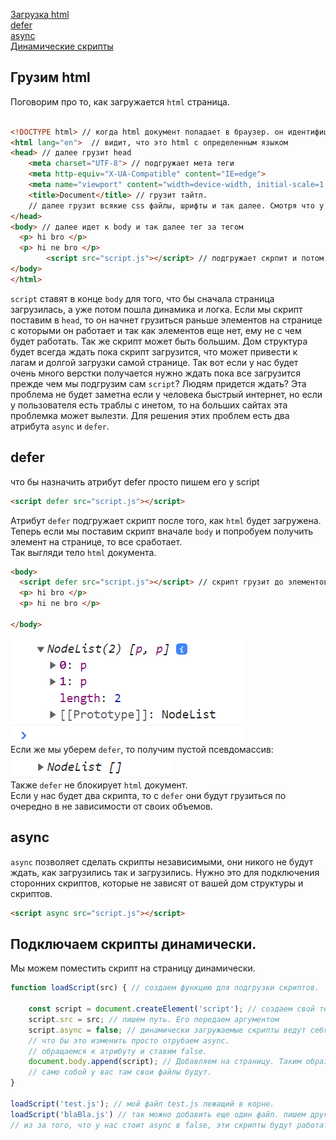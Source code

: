 [Загрузка html](#html)<br>
[defer](#defer)<br>
[async](#async)<br>
[Динамические скрипты](#dynamic)<br>

## <a name ="html"> Грузим html </a>
Поговорим про то, как загружается `html` страница. 
```html

<!DOCTYPE html> // когда html документ попадает в браузер. он идентифицирует ее как html с помощью DOCTYPE и далее начинает ее загрузку
<html lang="en">  // видит, что это html с определенным языком
<head> // далее грузит head
    <meta charset="UTF-8"> // подгружает мета теги
    <meta http-equiv="X-UA-Compatible" content="IE=edge">
    <meta name="viewport" content="width=device-width, initial-scale=1.0">
    <title>Document</title> // грузит тайтл.
    // далее грузит всякие css файлы, шрифты и так далее. Смотря что у вас тут будет стоять.
</head>
<body> // далее идет к body и так далее тег за тегом
  <p> hi bro </p>
  <p> hi ne bro </p>
        <script src="script.js"></script> // подгружает скрпит и потом все конец.
</body>
</html>

```
`script` ставят в конце `body` для того, что бы сначала страница загрузилась, а уже потом пошла динамика и логка.
Если мы скрипт поставим в `head`, то он начнет грузиться раньше элементов на странице с которыми он работает
и так как элементов еще нет, ему не с чем будет работать.
Так же скрипт может быть большим. Дом структура будет всегда ждать пока скрипт загрузится, что может привести к лагам и долгой загрузки самой странице.
Так вот если у нас будет очень много верстки получается нужно ждать пока все загрузится прежде чем мы подгрузим сам `script`? Людям придется ждать?
Эта проблема не будет заметна если у человека быстрый интернет, но если у пользователя есть траблы с инетом, то на больших сайтах эта проблемка может вылезти.
Для решения этих проблем есть два атрибута `async` и `defer`.
## <a name="defer"> defer </a>
что бы назначить атрибут defer просто пишем его у script
```html
<script defer src="script.js"></script>
```
Атрибут `defer` подгружает скрипт после того, как `html` будет загружена.
Теперь если мы поставим скрипт вначале `body` и попробуем получить элемент на странице, то все сработает.<br>
Так выгляди тело `html` документа.
```html
<body>
  <script defer src="script.js"></script> // скрипт грузит до элементов
  <p> hi bro </p>
  <p> hi ne bro </p>
        
</body>
```
![defer](https://github.com/Aquariids/Js-Ts-React-etc../blob/main/JavaScript/img/deferYES.png)<br>
Если же мы уберем `defer`, то получим пустой псевдомассив:<br>
![](https://github.com/Aquariids/Js-Ts-React-etc../blob/main/JavaScript/img/deferNO.png)<br>
Также `defer` не блокирует `html` документ.<br>
Если у нас будет два скрипта, то с `defer` они будут грузиться по очередно в не зависимости от своих объемов.
## <a name="async"> async </a>
`async` позволяет сделать скрипты независимыми, они никого не будут ждать, как загрузились так и загрузились. Нужно это для подключения сторонних скриптов, которые не зависят от вашей дом структуры и скриптов.
```html
<script async src="script.js"></script>
```
## <a name="dynamic"> Подключаем скрипты динамически. </a>
Мы можем поместить скрипт на страницу динамически.
```javaScript
function loadScript(src) { // создаем функцию для подгрузки скриптов.

    const script = document.createElement('script'); // создаем свой тег script
    script.src = src; // пишем путь. Его передаем аргументом
    script.async = false; // динамически загружаемые скрипты ведут себя по умолчанию как async, они никого не ждут.
    // что бы это изменить просто отрубаем async.
    // обращаемся к атрибуту и ставим false.
    document.body.append(script); // Добавляем на страницу. Таким образом test.js будет запускаться лишь когда здесь добавится на страницу.
    // само собой у вас там свои файлы будут.
}

loadScript('test.js'); // мой файл test.js лежащий в корне.
loadScript('blaBla.js') // так можно добавить еще один файл. пишем другой путь и все.
// из за того, что у нас стоит async в false, эти скрипты будут работать по очереди.
```

